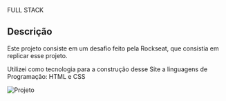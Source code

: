 FULL STACK

## Descrição
Este projeto consiste em um desafio feito pela Rockseat, que consistia em replicar esse projeto.

Utilizei como tecnologia para a construção desse Site a linguagens de Programação: HTML e CSS

![Projeto](https://github.com/user-attachments/assets/dc2e45e1-7cfd-4e5e-a79b-4b93237f28fb)
